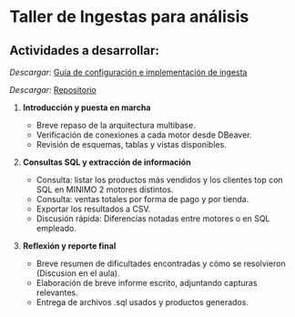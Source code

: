 # Taller de Ingestas para análisis

## Actividades a desarrollar:

*Descargar:* [Guía de configuración e implementación de ingesta](https://docs.google.com/document/d/1o4khvIhNvBtJ79TXjSvmWUWkmdGnbIJewbflcLIszjc/edit?usp=sharing)

*Descargar:* [Repositorio](https://github.com/EderLara/Analisis_Innovador)

1. **Introducción y puesta en marcha** 
    * Breve repaso de la arquitectura multibase.
    * Verificación de conexiones a cada motor desde DBeaver.
    * Revisión de esquemas, tablas y vistas disponibles.

2. **Consultas SQL y extracción de información**
    * Consulta: listar los productos más vendidos y los clientes top con SQL en MINIMO 2 motores distintos.
    * Consulta: ventas totales por forma de pago y por tienda.
    * Exportar los resultados a CSV.
    * Discusión rápida: Diferencias notadas entre motores o en SQL empleado.

3. **Reflexión y reporte final** 
    * Breve resumen de dificultades encontradas y cómo se resolvieron (Discusion en el aula).
    * Elaboración de breve informe escrito, adjuntando capturas relevantes.
    * Entrega de archivos .sql usados y productos generados.
